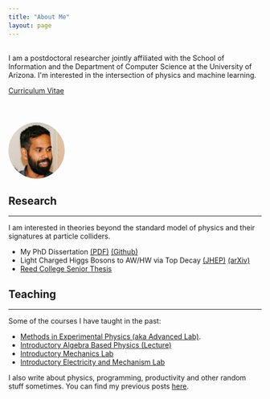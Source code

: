 ```yaml
---
title: "About Me"
layout: page
---
```


<div class="row">
<div class="col-sm-8">
</br>
I am a postdoctoral researcher jointly affiliated with the School of Information and the Department of Computer Science at the University of Arizona. I'm interested in the intersection of physics and machine learning. 

<a href="/assets/cv_adarsh.pdf">Curriculum Vitae</a>
</br>
</br>
</div>
  <div class="col-sm-4">
  <img style="height: 7rem;
      width: 7rem;
      object-fit:cover;
      border-radius:50%;
      margin-top: 1.5rem;"
    src="/assets/photo.jpg"/>
</div>
</div>

## Research
<hr class="featurette-divider">

I am interested in theories beyond the standard model of physics and their signatures at particle colliders.

* My PhD Dissertation [(PDF)](http://arizona.openrepository.com/arizona/handle/10150/624536) [(Github)](https://github.com/adarshp/dissertation)
* Light Charged Higgs Bosons to AW/HW via Top Decay [(JHEP)](https://link.springer.com/article/10.1007%2FJHEP11%282015%29051) [(arXiv)](http://arxiv.org/abs/1504.06624)
* [Reed College Senior Thesis](/assets/reedthesis.pdf)

## Teaching
<hr class="featurette-divider">

Some of the courses I have taught in the past:

* [Methods in Experimental Physics (aka Advanced Lab)](/teaching/phys381/).
* [Introductory Algebra Based Physics (Lecture)](/teaching/phys102/)
* [Introductory Mechanics Lab](/teaching/phys141/)
* [Introductory Electricity and Mechanism Lab](/teaching/phys241/)

I also write about physics, programming, productivity and other random stuff sometimes. You can find my previous posts [here](/archive.html).
